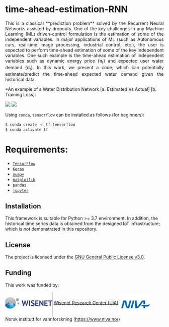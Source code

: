 
# time-ahead-estimation-RNN
<p align=justify>
This is a classical **prediction problem** solved by the Recurrent Neural Networks assisted by dropouts. One of the key challenges in any Machine Learning (ML) driven-control formulation is the estimation of some of the independent variables. In major applications of ML (such as Autonomous cars, real-time image processing, industrial control, etc.), the user is expected to perform time-ahead estimation of some of the key independent variables. One such example is the time-ahead estimation of independent variables such as dynamic energy price  {π<sub>t</sub>} and expected user water demand {d<sub>t</sub>}. In this work, we present a code; which can potentially estimate/predict the time-ahead expected water demand given the historical data. 

  
  *An example of a Water Distribution Network [a. Estimated Vs Actual] [b. Training Loss]:
<p float="left">
  <img src="docs/_images/Estimated_q_Flekkerøya.png" width="250" /> 
  <img src="docs/_images/MAE_Flekkerøya.png" width="250" />
</p>


Using `conda`, `tensorflow` can be installed as follows (for beginners):
```
$ conda create -n tf tensorflow
$ conda activate tf
```


# Requirements:
- [`TensorFlow`](https://www.tensorflow.org/)
- [`Keras`](https://keras.io/)
- [`numpy`](https://numpy.org/devdocs/)
- [`matplotlib`](https://matplotlib.org/)
- [`pandas`](https://pandas.pydata.org/)
- [`jupyter`](https://jupyter.org/)

## Installation
This framework is suitable for Python >= 3.7 environment. In addition, the historical time series data is obtained from the designed IoT infrastructure; which is not demonstrated in this repository.


## License
The project is licensed under the [GNU General Public License v3.0](https://www.gnu.org/licenses/gpl-3.0.en.html).


## Funding
This work was funded by:

<img align="middle" src="docs/_images/wisenet.PNG" width="150"> [Wisenet Research Center (UiA)](https://wisenet.uia.no/) 
<img align="middle" src="docs/_images/_02_NIVA_transparent_stor (2).png" width="100"> Norsk institutt for vannforskning (https://www.niva.no/) 
